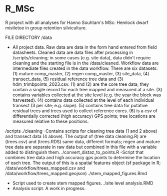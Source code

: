 # R_MSc

R project with all analyses for Hanno Souhtam's MSc: Hemlock dwarf mistletoe in group retention silviculture.

FILE DIRECTORY 
/data 
- All project data. Raw data are data in the form hand entered from field datasheets. Cleaned data are data files after processing in /scripts/cleaning; in some cases (e.g. site data), data didn't require cleaning and the starting file is in the /data/cleaned. Workflow data are intermediate files created in the data workflow. There are six datasets: (1) mature comp_master, (2) regen comp_master, (3) site_data, (4) transect_data, (5) residual reference tree data and (3) hdm_trimbpoints_2023.csv. (1) and (2) are the core tree data; they contain a single record for each tree mapped and measured at a site. (3) contains variables collected at the site level (e.g. the year the block was harvested). (4) contains data collected at the level of each individual transect (3 per site; e.g. slope). (5) contains tree data for putative residual trees and trees used to collect reference cores. (6) is a csv of differentially corrected (high accuracy) GPS points; tree locations are measured relative to these positions.

/scripts 
./cleaning 
-Contains scripts for cleaning tree data (1 and 2 above) and transect data (4 above). The output of (tree data cleaning.R) are (trees.csv) and (trees.RDS) same data, different formats; regen and mature tree data are separate in raw data but combined in this file with a variable added to distinguish them.
./convert_distaz_to_points.R 
-Script that combines tree data and high accuracy gps points to determine the location of each tree. The output of this is a spatial features object (sf package in R; /data/workflow/trees_mapped.csv and /data/workflow/trees_mapped.geojson)
./stem_mapped_figures.Rmd 
- Script used to create stem mapped figures. 
./site level analysis.RMD 
- Analysis script. A work in progress.
